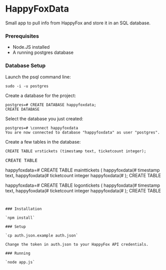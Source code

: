 # HappyFoxData

Small app to pull info from HappyFox and store it in an SQL database.

### Prerequisites

* Node.JS installed
* A running postgres database 

### Database Setup

Launch the psql command line:

`sudo -i -u postgres`

Create a database for the project:

```
postgres=# CREATE DATABASE happyfoxdata;
CREATE DATABASE
```

Select the database you just created:

```
postgres=# \connect happyfoxdata
You are now connected to database "happyfoxdata" as user "postgres".
```

Create a few tables in the database:

```
CREATE TABLE vrstickets (timestamp text, ticketcount integer);
```
<pre>
CREATE TABLE
</pre>

happyfoxdata=# CREATE TABLE mainttickets (
happyfoxdata(# timestamp text,
happyfoxdata(# ticketcount integer
happyfoxdata(# );
CREATE TABLE

happyfoxdata=# CREATE TABLE logontickets (
happyfoxdata(# timestamp text,
happyfoxdata(# ticketcount integer
happyfoxdata(# );
CREATE TABLE
```


### Installation

`npm install`

### Setup

`cp auth.json.example auth.json`

Change the token in auth.json to your HappyFox API credentials.

### Running

`node app.js`
